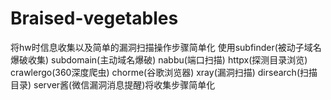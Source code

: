 # Braised-vegetables
将hw时信息收集以及简单的漏洞扫描操作步骤简单化
使用subfinder(被动子域名爆破收集) subdomain(主动域名爆破) nabbu(端口扫描) httpx(探测目录浏览) crawlergo(360深度爬虫) chorme(谷歌浏览器) xray(漏洞扫描) dirsearch(扫描目录) server酱(微信漏洞消息提醒)将收集步骤简单化
